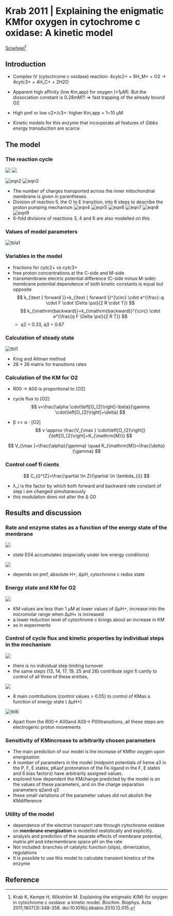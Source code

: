 # Krab 2011 | Explaining the enigmatic KMfor oxygen in cytochrome c oxidase: A kinetic model


[Sciwheel](https://sciwheel.com/work/#/items/6109541)[^Krab2011]

<!--more-->

## Introduction
* Complex IV (cytochrome c oxidase) reaction:
4cytc2+ + 8H_M+ + O2 → 4cytc3+ + 4H_C+ + 2H2O

* Apparent high affinity (low Km,app) for oxygen (<1μM). But the dissociation constant is 0.28mM?!
=> fast trapping of the already bound O2
* High pmf or low c2+/c3+: higher Km,app = 1~10 μM
* Kinetic models for this enzyme that incorporate all features of *Gibbs energy transduction* are scarce

## The model
### The reaction cycle
![](https://ars.els-cdn.com/content/image/1-s2.0-S0005272810008029-gr1_lrg.jpg)
![](https://ars.els-cdn.com/content/image/1-s2.0-S0005272810008029-fx1.jpg)

![eqn2](https://user-images.githubusercontent.com/40054455/86699812-2091f680-c043-11ea-9495-daeb03faa30d.png)
![eqn3](https://user-images.githubusercontent.com/40054455/86699816-212a8d00-c043-11ea-98a4-2c45c20509dc.png)
* The number of charges transported across the inner mitochondrial membrane is given in parentheses.
* Division of reaction 5, the O to E transition, into 6 steps to describe the proton pumping mechanism
![eqn4](https://user-images.githubusercontent.com/40054455/86699819-21c32380-c043-11ea-95df-7d524eb59ab1.png)
![eqn5](https://user-images.githubusercontent.com/40054455/86699820-225bba00-c043-11ea-8323-b73e0388c648.png)
![eqn6](https://user-images.githubusercontent.com/40054455/86699823-225bba00-c043-11ea-8602-1a3842dc463b.png)
![eqn7](https://user-images.githubusercontent.com/40054455/86699825-22f45080-c043-11ea-9a9c-29c44be77c6e.png)
![eqn8](https://user-images.githubusercontent.com/40054455/86699827-238ce700-c043-11ea-9387-0d5f0355f0ba.png)
![eqn9](https://user-images.githubusercontent.com/40054455/86699829-238ce700-c043-11ea-97dc-2c49a4507b27.png)
* 6-fold divisions of reactions 3, 4 and 6 are also modelled on this

### Values of model parameters
![tbla1](https://user-images.githubusercontent.com/40054455/86699844-2687d780-c043-11ea-854e-72351e43e2c9.png)

### Variables in the model
* fractions for cytc2+ vs cytc3+
* free proton concentrations at the C-side and M-side
* transmembrane electric potential difference (C-side minus M-side): membrane potential dependence of both kinetic constants is equal but opposite
$$
k_{\text { forward }}=k_{\text { forward }}^{\circ} \cdot e^{\frac{-q \cdot F \cdot \Delta \psi}{2 R \cdot T}}
$$
$$
k_{\mathrm{backward}}=k_{\mathrm{backward}}^{\circ} \cdot e^{\frac{q F \Delta \psi}{2 R T}}
$$
    * q2 = 0.33, q3 = 0.67

### Calculation of steady state

![tbl1](https://user-images.githubusercontent.com/40054455/86699830-24257d80-c043-11ea-8bc6-b88262bb5f62.png)

* King and Altman method
* 26 * 26 matrix for transitions rates

### Calculation of the KM for O2
* R00 -> A00 is proportional to [O2]
* cycle flux to [O2]
$$
v=\frac{\alpha \cdot\left[O_{2}\right]-\beta}{\gamma \cdot\left[O_{2}\right]+\delta}
$$

* β << α ⋅ [O2]
$$
v \approx \frac{V_{\max } \cdot\left[O_{2}\right]}{\left[O_{2}\right]+K_{\mathrm{M}}}
$$

$$
V_{\max }=\frac{\alpha}{\gamma} \quad K_{\mathrm{M}}=\frac{\delta}{\gamma}
$$

### Control coef fi cients
$$
C_{i}^{Z}=\frac{\partial \ln Z}{\partial \ln \lambda_{i}}
$$

* λ_i is the factor by which both forward and backward rate constant of step i are changed simultaneously
* this modulation does not alter the Δ G0

## Results and discussion
### Rate and enzyme states as a function of the energy state of the membrane
![](https://ars.els-cdn.com/content/image/1-s2.0-S0005272810008029-gr2_lrg.jpg)
* state E04 accumulates (especially under low energy conditions)

![](https://ars.els-cdn.com/content/image/1-s2.0-S0005272810008029-gr3_lrg.jpg)
* depends on pmf, absolute H+, ΔpH, cytochrome c redox state

### Energy state and KM for O2
![](https://ars.els-cdn.com/content/image/1-s2.0-S0005272810008029-gr4_lrg.jpg)
* KM values are less than 1 μM at lower values of ΔμH+, increase into the micromolar range when ΔμH+ is increased
* a lower reduction level of cytochrome c brings about an increase in KM
* as in experiments

### Control of cycle flux and kinetic properties by individual steps in the mechanism
![](https://ars.els-cdn.com/content/image/1-s2.0-S0005272810008029-gr5_lrg.jpg)
* there is no individual step limiting turnover
* the same steps (13, 14, 17, 19, 25 and 26) contribute signi fi cantly to control of all three of these entities,

![](https://ars.els-cdn.com/content/image/1-s2.0-S0005272810008029-gr6_lrg.jpg)
* 8 main contributions (control values > 0.05) to control of KMas a function of energy state ( ΔμH+)

![tbl6](https://user-images.githubusercontent.com/40054455/86699842-25ef4100-c043-11ea-9819-354bb9e48e2f.png)
* Apart from the R00→ A00and A00→ P00transitions, all these steps are electrogenic proton movements

### Sensitivity of KMincrease to arbitrarily chosen parameters
* The main prediction of our model is the increase of KMfor oxygen upon energisation
* A number of parameters in the model (midpoint potentials of heme a3 in the P, F, E states, pKaof protonation of the Fe-ligand in the F, E states and 6 bias factors) have arbitrarily assigned values.
* explored how dependent the KMchange predicted by the model is on the values of these parameters, and on the charge separation parameters q2and q3
* these small variations of the parameter values did not abolish the KMdifference

### Utility of the model
* dependence of the electron transport rate through cytochrome oxidase on **membrane energisation** is modelled realistically and explicitly.
* analysis and prediction of the separate effects of membrane potential, matrix pH and intermembrane space pH on the rate
* Not included: branches of catalytic function (slips), dimerization, regulations
* It is possible to use this model to calculate transient kinetics of the enzyme
## Reference
[^Krab2011]: Krab K, Kempe H, Wikström M. Explaining the enigmatic K(M) for oxygen in cytochrome c oxidase: a kinetic model. Biochim. Biophys. Acta 2011;1807(3):348-358. doi:10.1016/j.bbabio.2010.12.015.

